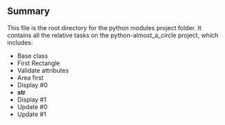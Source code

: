 ## Summary

This file is the root directory for the python modules project folder. It contains all the relative tasks on the python-almost_a_circle project, which includes:

* Base class
* First Rectangle
* Validate attributes
* Area first
* Display #0
* __str__
* Display #1
* Update #0
* Update #1